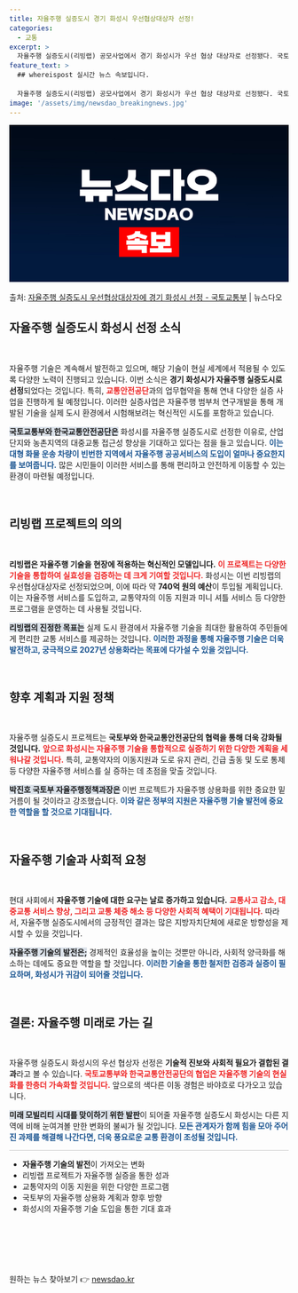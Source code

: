 ```yaml
---
title: 자율주행 실증도시 경기 화성시 우선협상대상자 선정!
categories:
  - 교통
excerpt: >
  자율주행 실증도시(리빙랩) 공모사업에서 경기 화성시가 우선 협상 대상자로 선정됐다. 국토교통부와 한국교통안전…
feature_text: >
  ## whereispost 실시간 뉴스 속보입니다.

  자율주행 실증도시(리빙랩) 공모사업에서 경기 화성시가 우선 협상 대상자로 선정됐다. 국토교통부와 한국교통안전…
image: '/assets/img/newsdao_breakingnews.jpg'
---
```


![뉴스다오 속보](/assets/img/newsdao_breakingnews.jpg)

<p>출처: <a href="https://newsdao.kr/2362" rel="dofollow">자율주행 실증도시 우선협상대상자에 경기 화성시 선정 - 국토교통부</a> | 뉴스다오</p>

<h2 data-ke-size="size26">자율주행 실증도시 화성시 선정 소식</h2>

<p data-ke-size="size16">&nbsp;</p>

자율주행 기술은 계속해서 발전하고 있으며, 해당 기술이 현실 세계에서 적용될 수 있도록 다양한 노력이 진행되고 있습니다. 이번 소식은 **경기 화성시가 자율주행 실증도시로 선정**되었다는 것입니다. 특히, <b><span style="color: #ee2323;">교통안전공단</span></b>과의 업무협약을 통해 연내 다양한 실증 사업을 진행하게 될 예정입니다. 이러한 실증사업은 자율주행 범부처 연구개발을 통해 개발된 기술을 실제 도시 환경에서 시험해보려는 혁신적인 시도를 포함하고 있습니다.

<b><span style="background-color: #21538527;">국토교통부와 한국교통안전공단은</span></b> 화성시를 자율주행 실증도시로 선정한 이유로, 산업단지와 농촌지역의 대중교통 접근성 향상을 기대하고 있다는 점을 들고 있습니다. <b><span style="color: #1a5490;">이는 대형 화물 운송 차량이 빈번한 지역에서 자율주행 공공서비스의 도입이 얼마나 중요한지를 보여줍니다.</span></b> 많은 시민들이 이러한 서비스를 통해 편리하고 안전하게 이동할 수 있는 환경이 마련될 예정입니다.

<p data-ke-size="size16">&nbsp;</p>

<h2 data-ke-size="size26">리빙랩 프로젝트의 의의</h2>

<p data-ke-size="size16">&nbsp;</p>

<strong>리빙랩은 자율주행 기술을 현장에 적용하는 혁신적인 모델입니다.</strong> <b><span style="color: #ee2323;">이 프로젝트는 다양한 기술을 통합하여 실효성을 검증하는 데 크게 기여할 것입니다.</span></b> 화성시는 이번 리빙랩의 우선협상대상자로 선정되었으며, 이에 따라 약 **740억 원의 예산**이 투입될 계획입니다. 이는 자율주행 서비스를 도입하고, 교통약자의 이동 지원과 미니 셔틀 서비스 등 다양한 프로그램을 운영하는 데 사용될 것입니다.

<b><span style="background-color: #21538527;">리빙랩의 진정한 목표는</span></b> 실제 도시 환경에서 자율주행 기술을 최대한 활용하여 주민들에게 편리한 교통 서비스를 제공하는 것입니다. <b><span style="color: #1a5490;">이러한 과정을 통해 자율주행 기술은 더욱 발전하고, 궁극적으로 2027년 상용화라는 목표에 다가설 수 있을 것입니다.</span></b>

<p data-ke-size="size16">&nbsp;</p>

<h2 data-ke-size="size26">향후 계획과 지원 정책</h2>

<p data-ke-size="size16">&nbsp;</p>

자율주행 실증도시 프로젝트는 **국토부와 한국교통안전공단의 협력을 통해 더욱 강화될 것입니다.** <b><span style="color: #ee2323;">앞으로 화성시는 자율주행 기술을 통합적으로 실증하기 위한 다양한 계획을 세워나갈 것입니다.</span></b> 특히, 교통약자의 이동지원과 도로 유지 관리, 긴급 출동 및 도로 통제 등 다양한 자율주행 서비스를 실 증하는 데 초점을 맞출 것입니다.

<b><span style="background-color: #21538527;">박진호 국토부 자율주행정책과장은</span></b> 이번 프로젝트가 자율주행 상용화를 위한 중요한 밑거름이 될 것이라고 강조했습니다. <b><span style="color: #1a5490;">이와 같은 정부의 지원은 자율주행 기술 발전에 중요한 역할을 할 것으로 기대됩니다.</span></b>

<p data-ke-size="size16">&nbsp;</p>

<h2 data-ke-size="size26">자율주행 기술과 사회적 요청</h2>

<p data-ke-size="size16">&nbsp;</p>

현대 사회에서 **자율주행 기술에 대한 요구는 날로 증가하고 있습니다.** <b><span style="color: #ee2323;">교통사고 감소, 대중교통 서비스 향상, 그리고 교통 체증 해소 등 다양한 사회적 혜택이 기대됩니다.</span></b> 따라서, 자율주행 실증도시에서의 긍정적인 결과는 많은 지방자치단체에 새로운 방향성을 제시할 수 있을 것입니다.

<b><span style="background-color: #21538527;">자율주행 기술의 발전은;</span></b> 경제적인 효율성을 높이는 것뿐만 아니라, 사회적 양극화를 해소하는 데에도 중요한 역할을 할 것입니다. <b><span style="color: #1a5490;">이러한 기술을 통한 철저한 검증과 실증이 필요하며, 화성시가 귀감이 되어줄 것입니다.</span></b>

<p data-ke-size="size16">&nbsp;</p>

<h2 data-ke-size="size26">결론: 자율주행 미래로 가는 길</h2>

<p data-ke-size="size16">&nbsp;</p>

자율주행 실증도시 화성시의 우선 협상자 선정은 **기술적 진보와 사회적 필요가 결합된 결과**라고 볼 수 있습니다. <b><span style="color: #ee2323;">국토교통부와 한국교통안전공단의 협업은 자율주행 기술의 현실화를 한층더 가속화할 것입니다.</span></b> 앞으로의 색다른 이동 경험은 바야흐로 다가오고 있습니다.

<b><span style="background-color: #21538527;">미래 모빌리티 시대를 맞이하기 위한 발판</span></b>이 되어줄 자율주행 실증도시 화성시는 다른 지역에 비해 눈여겨볼 만한 변화의 불씨가 될 것입니다. <b><span style="color: #1a5490;">모든 관계자가 함께 힘을 모아 주어진 과제를 해결해 나간다면, 더욱 풍요로운 교통 환경이 조성될 것입니다.</span></b>

<hr style="height: 1px; border: none; background-color: #cccccc;">

<ul>
    <li><b>자율주행 기술의 발전</b>이 가져오는 변화</li>
    <li>리빙랩 프로젝트가 자율주행 실증을 통한 성과</li>
    <li>교통약자의 이동 지원을 위한 다양한 프로그램</li>
    <li>국토부의 자율주행 상용화 계획과 향후 방향</li>
    <li>화성시의 자율주행 기술 도입을 통한 기대 효과</li>
</ul>

<p data-ke-size="size16">&nbsp;</p>

<p data-ke-size="size16">&nbsp;</p>

<p data-ke-size="size16">&nbsp;</p> 

원하는 뉴스 찾아보기 👉 <a href="https://newsdao.kr" rel="dofollow">newsdao.kr</a>


